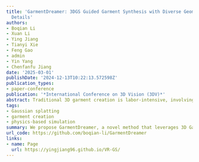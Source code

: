 ```yaml
---
title: 'GarmentDreamer: 3DGS Guided Garment Synthesis with Diverse Geometry and Texture
  Details'
authors:
- Boqian Li
- Xuan Li
- Ying Jiang
- Tianyi Xie
- Feng Gao
- admin
- Yin Yang
- Chenfanfu Jiang
date: '2025-03-01'
publishDate: '2024-12-13T10:22:13.572598Z'
publication_types:
- paper-conference
publication: '*International Conference on 3D Vision (3DV)*'
abstract: Traditional 3D garment creation is labor-intensive, involving sketching, modeling, UV mapping, and texturing, which are time-consuming and costly. Recent advances in diffusion-based generative models have enabled new possibilities for 3D garment generation from text prompts, images, and videos. However, existing methods either suffer from inconsistencies among multi-view images or require additional processes to separate cloth from the underlying human model. In this paper, we propose GarmentDreamer, a novel method that leverages 3D Gaussian Splatting (GS) as guidance to generate wearable, simulation-ready 3D garment meshes from text prompts. In contrast to using multi-view images directly predicted by generative models as guidance, our 3DGS guidance ensures consistent optimization in both garment deformation and texture synthesis. Our method introduces a novel garment augmentation module, guided by normal and RGBA information, and employs implicit Neural Texture Fields (NeTF) combined with Variational Score Distillation (VSD) to generate diverse geometric and texture details. We validate the effectiveness of our approach through comprehensive qualitative and quantitative experiments, showcasing the superior performance of GarmentDreamer over state-of-the-art alternatives. Our project page is available at https://xuan-li.github.io/GarmentDreamerDemo/.
tags:
- Gaussian splatting
- garment creation
- physics-based simulation
summary: We propose GarmentDreamer, a novel method that leverages 3D Gaussian Splatting (GS) as guidance to generate wearable, simulation-ready 3D garment meshes from text prompts.
url_code: https://github.com/boqian-li/GarmentDreamer
links:
- name: Page
  url: https://yingjiang96.github.io/VR-GS/  
---
```

